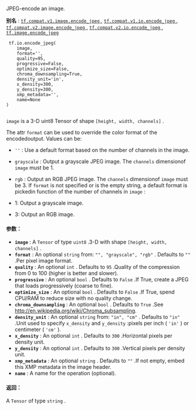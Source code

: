 JPEG-encode an image.

**别名** : [ `tf.compat.v1.image.encode_jpeg` ](/api_docs/python/tf/io/encode_jpeg), [ `tf.compat.v1.io.encode_jpeg` ](/api_docs/python/tf/io/encode_jpeg), [ `tf.compat.v2.image.encode_jpeg` ](/api_docs/python/tf/io/encode_jpeg), [ `tf.compat.v2.io.encode_jpeg` ](/api_docs/python/tf/io/encode_jpeg), [ `tf.image.encode_jpeg` ](/api_docs/python/tf/io/encode_jpeg)

```
 tf.io.encode_jpeg(
    image,
    format='',
    quality=95,
    progressive=False,
    optimize_size=False,
    chroma_downsampling=True,
    density_unit='in',
    x_density=300,
    y_density=300,
    xmp_metadata='',
    name=None
)
 
```

 `image`  is a 3-D uint8 Tensor of shape  `[height, width, channels]` .

The attr  `format`  can be used to override the color format of the encodedoutput.  Values can be:

-  `''` : Use a default format based on the number of channels in the image.
-  `grayscale` : Output a grayscale JPEG image.  The  `channels`  dimensionof  `image`  must be 1.
-  `rgb` : Output an RGB JPEG image. The  `channels`  dimensionof  `image`  must be 3.
If  `format`  is not specified or is the empty string, a default format is pickedin function of the number of channels in  `image` :

- 1: Output a grayscale image.
- 3: Output an RGB image.


#### 参数：
- **`image`** : A  `Tensor`  of type  `uint8` .3-D with shape  `[height, width, channels]` .
- **`format`** : An optional  `string`  from:  `"", "grayscale", "rgb"` . Defaults to  `""` .Per pixel image format.
- **`quality`** : An optional  `int` . Defaults to  `95` .Quality of the compression from 0 to 100 (higher is better and slower).
- **`progressive`** : An optional  `bool` . Defaults to  `False` .If True, create a JPEG that loads progressively (coarse to fine).
- **`optimize_size`** : An optional  `bool` . Defaults to  `False` .If True, spend CPU/RAM to reduce size with no quality change.
- **`chroma_downsampling`** : An optional  `bool` . Defaults to  `True` .See http://en.wikipedia.org/wiki/Chroma_subsampling.
- **`density_unit`** : An optional  `string`  from:  `"in", "cm"` . Defaults to  `"in"` .Unit used to specify  `x_density`  and  `y_density` :pixels per inch ( `'in'` ) or centimeter ( `'cm'` ).
- **`x_density`** : An optional  `int` . Defaults to  `300` .Horizontal pixels per density unit.
- **`y_density`** : An optional  `int` . Defaults to  `300` .Vertical pixels per density unit.
- **`xmp_metadata`** : An optional  `string` . Defaults to  `""` .If not empty, embed this XMP metadata in the image header.
- **`name`** : A name for the operation (optional).


#### 返回：
A  `Tensor`  of type  `string` .


